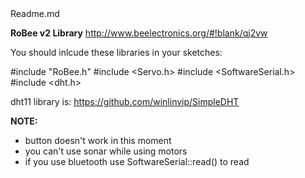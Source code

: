 <head>Readme.md</head>

<b>RoBee v2 Library</b>
<a href="http://www.beelectronics.org/#!blank/qj2vw">http://www.beelectronics.org/#!blank/qj2vw</a>


You should inlcude these libraries in your sketches:

#include "RoBee.h"
#include <Servo.h>
#include <SoftwareSerial.h>
#include <dht.h>

dht11 library is:
<a href="https://github.com/winlinvip/SimpleDHT">https://github.com/winlinvip/SimpleDHT</a>

<b>NOTE:</b>
- button doesn't work in this moment
- you can't use sonar while using motors
- if you use bluetooth use SoftwareSerial::read() to read